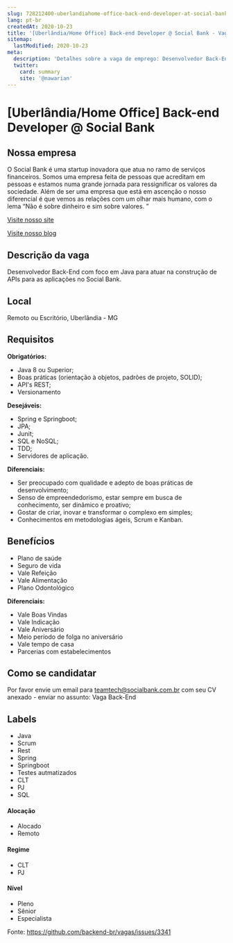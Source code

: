```yaml
---
slug: 728212400-uberlandiahome-office-back-end-developer-at-social-bank
lang: pt-br
createdAt: 2020-10-23
title: '[Uberlândia/Home Office] Back-end Developer @ Social Bank - Vaga de Emprego'
sitemap:
  lastModified: 2020-10-23
meta:
  description: 'Detalhes sobre a vaga de emprego: Desenvolvedor Back-End com foco em Java para atuar na construção de APIs para as aplicações no Social Bank.'
  twitter:
    card: summary
    site: '@nawarian'
---
```


# [Uberlândia/Home Office] Back-end Developer @ Social Bank

## Nossa empresa 

O Social Bank é uma startup inovadora que atua no ramo de serviços financeiros. Somos uma empresa feita de pessoas que acreditam em pessoas e estamos numa grande jornada para ressignificar os valores da sociedade.
Além de ser uma empresa que está em ascenção o nosso diferencial é que vemos as relações com um olhar mais humano, com o lema “Não é sobre dinheiro e sim sobre valores. ”

[Visite nosso site](https://socialbank.com.br)

[Visite nosso blog](https://blog.socialbank.com.br)

## Descrição da vaga

Desenvolvedor Back-End com foco em Java para atuar na construção de APIs para as aplicações no Social Bank.

## Local

Remoto ou Escritório, Uberlândia - MG

## Requisitos

**Obrigatórios:**
- Java 8 ou Superior;
- Boas práticas (orientação à objetos, padrões de projeto, SOLID);
- API's REST;
- Versionamento

**Desejáveis:**
- Spring e Springboot;
 - JPA;
 - Junit;
 - SQL e NoSQL;
 - TDD;
 - Servidores de aplicação.

**Diferenciais:**
- Ser preocupado com qualidade e adepto de boas práticas de desenvolvimento;
- Senso de empreendedorismo, estar sempre em busca de conhecimento, ser dinâmico e proativo;
- Gostar de criar, inovar e transformar o complexo em simples;
- Conhecimentos em metodologias ágeis, Scrum e Kanban.

## Benefícios

- Plano de saúde
- Seguro de vida
- Vale Refeição
-  Vale Alimentação
- Plano Odontológico

**Diferenciais:**
- Vale Boas Vindas
- Vale Indicação
- Vale Aniversário
- Meio período de folga no aniversário
- Vale tempo de casa
- Parcerias com estabelecimentos

## Como se candidatar

Por favor envie um email para teamtech@socialbank.com.br com seu CV anexado - enviar no assunto: Vaga Back-End


## Labels

- Java
- Scrum
- Rest
- Spring
- Springboot
- Testes autmatizados
- CLT
- PJ
- SQL

#### Alocação
- Alocado
- Remoto

#### Regime
- CLT
- PJ

#### Nível
- Pleno
- Sênior
- Especialista




Fonte: https://github.com/backend-br/vagas/issues/3341
